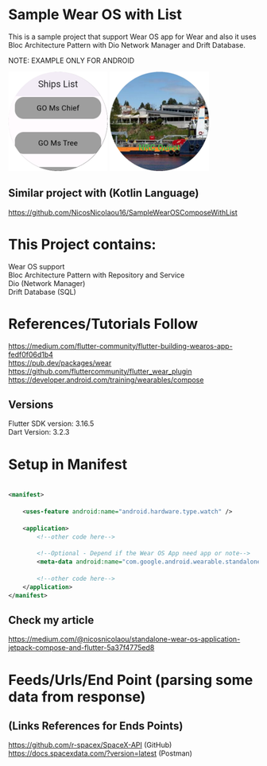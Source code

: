 # Sample Wear OS with List
This is a sample project that support Wear OS app for Wear and also it uses Bloc Architecture Pattern with Dio Network Manager and Drift
Database.

NOTE: EXAMPLE ONLY FOR ANDROID

<a title="simulator_image"><img src="Screenshot_20231119_124612.png" height="200" width="200"></a>
<a title="simulator_image"><img src="Screenshot_20231119_124658.png" height="200" width="200"></a>

## Similar project with (Kotlin Language)
https://github.com/NicosNicolaou16/SampleWearOSComposeWithList <br />

# This Project contains:
Wear OS support <br />
Bloc Architecture Pattern with Repository and Service <br />
Dio (Network Manager) <br />
Drift Database (SQL) <br />

# References/Tutorials Follow
https://medium.com/flutter-community/flutter-building-wearos-app-fedf0f06d1b4 <br />
https://pub.dev/packages/wear <br />
https://github.com/fluttercommunity/flutter_wear_plugin <br />
https://developer.android.com/training/wearables/compose <br />

## Versions
Flutter SDK version: 3.16.5 <br />
Dart Version: 3.2.3 <br />

# Setup in Manifest
```xml

<manifest>

    <uses-feature android:name="android.hardware.type.watch" />

    <application>
        <!--other code here-->

        <!--Optional - Depend if the Wear OS App need app or note-->
        <meta-data android:name="com.google.android.wearable.standalone" android:value="true" />

        <!--other code here-->
    </application>
</manifest>
```

## Check my article
https://medium.com/@nicosnicolaou/standalone-wear-os-application-jetpack-compose-and-flutter-5a37f4775ed8

# Feeds/Urls/End Point (parsing some data from response)
## (Links References for Ends Points)
https://github.com/r-spacex/SpaceX-API (GitHub) <br />
https://docs.spacexdata.com/?version=latest (Postman) <br />
